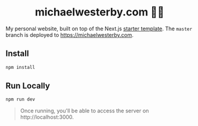 <h1 align="center">michaelwesterby.com 👨‍💻</h1>

My personal website, built on top of the Next.js [starter template](https://nextjs.org/learn). The `master` branch is deployed to https://michaelwesterby.com.

## Install
```sh
npm install
```

## Run Locally

```sh
npm run dev
```

> Once running, you'll be able to access the server on http://localhost:3000.
